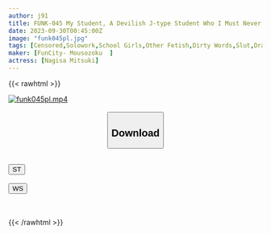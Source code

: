 ```yaml
---
author: j91
title: FUNK-045 My Student, A Devilish J-type Student Who I Must Never Touch, Whispers And Talks Dirty To Me In A Revealing Situation, And Plays With Me Until I Squirt. Mitsuki Nagisa
date: 2023-09-30T00:45:00Z
image: "funk045pl.jpg"
tags: [Censored,Solowork,School Girls,Other Fetish,Dirty Words,Slut,Drama	]
maker: [FunCity- Mousozoku  ]
actress: [Nagisa Mitsuki]
---
```



{{< rawhtml >}}

<div class="video" data-videoid="OWxy9WDpevS7qa">
    <a href="javascript:;">
        <img src="https://my.j91.asia/posts/funk045pl/funk045pl.jpg" width="WIDTH" height="HEIGHT" alt="funk045pl.mp4" loading="lazy">
    </a>
</div>

<script type="text/javascript" src="https://j91.asia/asset/on-demand-st.js"></script>

<br>
  <link rel="stylesheet" href="https://j91.asia/asset/bs5.css">
  
  <center>
  <button class="btn btn-primary" type="button" data-bs-toggle="collapse" data-bs-target=".multi-collapse" aria-expanded="false" aria-controls="multiCollapseExample1 multiCollapseExample2"><h2>Download</h2></button></center>
</p>
<div class="row">
  <div class="col">
    <div class="collapse multi-collapse" id="multiCollapseExample1">
      <div class="card card-body">
	      	      <br>
<div class="buttons">  
<a href="https://streamtape.to/v/OWxy9WDpevS7qa"><button class="btn-hover color-3"><i class="fa fa-download"></i> ST</button></a></div>
    </div>
  </div>
</div>
  <div class="col">
    <div class="collapse multi-collapse" id="multiCollapseExample2">
      <div class="card card-body">
	      <br>
<div class="buttons">
    <a href="https://wolfstream.tv/c1fxhnxg0i6n"><button class="btn-hover color-9"><i class="fa fa-download"></i> WS</button></a></div>
<br><br>
      </div>
    </div>
  </div>
</div>

{{< /rawhtml >}}
